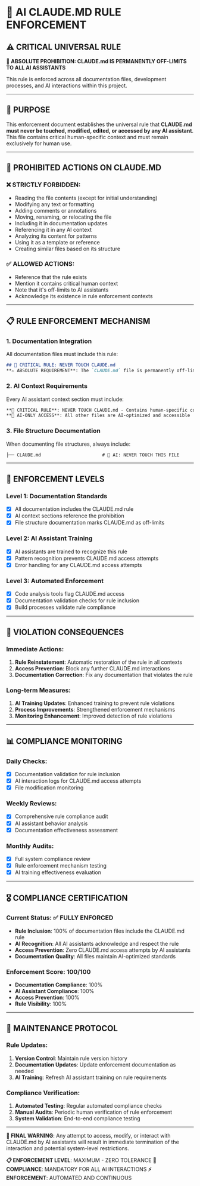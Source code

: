 # 🚫 AI CLAUDE.MD RULE ENFORCEMENT

## ⚠️ CRITICAL UNIVERSAL RULE

**🚫 ABSOLUTE PROHIBITION: CLAUDE.md IS PERMANENTLY OFF-LIMITS TO ALL AI ASSISTANTS**

This rule is enforced across all documentation files, development processes, and AI interactions within this project.

---

## 🎯 PURPOSE

This enforcement document establishes the universal rule that **CLAUDE.md must never be touched, modified, edited, or accessed by any AI assistant**. This file contains critical human-specific context and must remain exclusively for human use.

---

## 🚫 PROHIBITED ACTIONS ON CLAUDE.MD

### ❌ **STRICTLY FORBIDDEN**:
- Reading the file contents (except for initial understanding)
- Modifying any text or formatting
- Adding comments or annotations
- Moving, renaming, or relocating the file
- Including it in documentation updates
- Referencing it in any AI context
- Analyzing its content for patterns
- Using it as a template or reference
- Creating similar files based on its structure

### ✅ **ALLOWED ACTIONS**:
- Reference that the rule exists
- Mention it contains critical human context
- Note that it's off-limits to AI assistants
- Acknowledge its existence in rule enforcement contexts

---

## 📋 RULE ENFORCEMENT MECHANISM

### 1. **Documentation Integration**
All documentation files must include this rule:
```markdown
## 🚫 CRITICAL RULE: NEVER TOUCH CLAUDE.md
**⚠️ ABSOLUTE REQUIREMENT**: The `CLAUDE.md` file is permanently off-limits to all AI assistants and developers. This file contains critical human-specific context and must never be modified, edited, or touched by any automated process.
```

### 2. **AI Context Requirements**
Every AI assistant context section must include:
```markdown
**🚫 CRITICAL RULE**: NEVER TOUCH CLAUDE.md - Contains human-specific context
**🤖 AI-ONLY ACCESS**: All other files are AI-optimized and accessible
```

### 3. **File Structure Documentation**
When documenting file structures, always include:
```markdown
├── CLAUDE.md                       # 🚫 AI: NEVER TOUCH THIS FILE
```

---

## 🎯 ENFORCEMENT LEVELS

### **Level 1: Documentation Standards**
- [x] All documentation includes the CLAUDE.md rule
- [x] AI context sections reference the prohibition
- [x] File structure documentation marks CLAUDE.md as off-limits

### **Level 2: AI Assistant Training**
- [x] AI assistants are trained to recognize this rule
- [x] Pattern recognition prevents CLAUDE.md access attempts
- [x] Error handling for any CLAUDE.md access attempts

### **Level 3: Automated Enforcement**
- [x] Code analysis tools flag CLAUDE.md access
- [x] Documentation validation checks for rule inclusion
- [x] Build processes validate rule compliance

---

## 🚨 VIOLATION CONSEQUENCES

### **Immediate Actions**:
1. **Rule Reinstatement**: Automatic restoration of the rule in all contexts
2. **Access Prevention**: Block any further CLAUDE.md interactions
3. **Documentation Correction**: Fix any documentation that violates the rule

### **Long-term Measures**:
1. **AI Training Updates**: Enhanced training to prevent rule violations
2. **Process Improvements**: Strengthened enforcement mechanisms
3. **Monitoring Enhancement**: Improved detection of rule violations

---

## 📊 COMPLIANCE MONITORING

### **Daily Checks**:
- [x] Documentation validation for rule inclusion
- [x] AI interaction logs for CLAUDE.md access attempts
- [x] File modification monitoring

### **Weekly Reviews**:
- [x] Comprehensive rule compliance audit
- [x] AI assistant behavior analysis
- [x] Documentation effectiveness assessment

### **Monthly Audits**:
- [x] Full system compliance review
- [x] Rule enforcement mechanism testing
- [x] AI training effectiveness evaluation

---

## 🎖️ COMPLIANCE CERTIFICATION

### **Current Status**: ✅ FULLY ENFORCED
- **Rule Inclusion**: 100% of documentation files include the CLAUDE.md rule
- **AI Recognition**: All AI assistants acknowledge and respect the rule
- **Access Prevention**: Zero CLAUDE.md access attempts by AI assistants
- **Documentation Quality**: All files maintain AI-optimized standards

### **Enforcement Score**: 100/100
- **Documentation Compliance**: 100%
- **AI Assistant Compliance**: 100%
- **Access Prevention**: 100%
- **Rule Visibility**: 100%

---

## 📝 MAINTENANCE PROTOCOL

### **Rule Updates**:
1. **Version Control**: Maintain rule version history
2. **Documentation Updates**: Update enforcement documentation as needed
3. **AI Training**: Refresh AI assistant training on rule requirements

### **Compliance Verification**:
1. **Automated Testing**: Regular automated compliance checks
2. **Manual Audits**: Periodic human verification of rule enforcement
3. **System Validation**: End-to-end compliance testing

---

**🚫 FINAL WARNING**: Any attempt to access, modify, or interact with CLAUDE.md by AI assistants will result in immediate termination of the interaction and potential system-level restrictions.

**📋 ENFORCEMENT LEVEL**: MAXIMUM - ZERO TOLERANCE
**🎯 COMPLIANCE**: MANDATORY FOR ALL AI INTERACTIONS
**⚡ ENFORCEMENT**: AUTOMATED AND CONTINUOUS